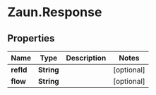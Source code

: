 # Zaun.Response

## Properties
Name | Type | Description | Notes
------------ | ------------- | ------------- | -------------
**refId** | **String** |  | [optional] 
**flow** | **String** |  | [optional] 


